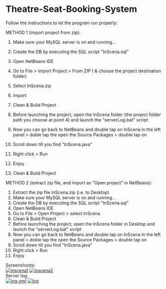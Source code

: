 # Theatre-Seat-Booking-System

Follow the instructions to let the program run properly:

METHOD 1 (import project from zip):
1. Make sure your MySQL server is on and running...
2. Create the DB by executing the SQL script "InScena.sql"
3. Open NetBeans IDE
4. Go to File > Import Project > From ZIP ( & choose the project destination folder)
4. Select InScena.zip 
5. Import
6. Clean & Build Project
7. Before launching the project, open the InScena folder (the project folder path you choose at point 4) and launch the "serverLog.bat" script 
8. Now you can go back to NetBeans and double tap on InScena in the left panel > doble tap the open the Source Packages > double tap on <default package> 
9. Scroll down till you find "InScena.java"
10. Right click > Run
11. Enjoy


5. Clean & Build Project


METHOD 2 (extract zip file, and import as "Open project" in NetBeans):
1. Extract the zip file InScena.zip (i.e. to Desktop)
2. Make sure your MySQL server is on and running...
3. Create the DB by executing the SQL script "InScena.sql"
4. Open NetBeans IDE
2. Go to File > Open Project > select InScena
5. Clean & Build Project
6. Before launching the project, open the InScena folder in Desktop and launch the "serverLog.bat" script 
7. Now you can go back to NetBeans and double tap on InScena in the left panel > doble tap the open the Source Packages > double tap on <default package> 
8. Scroll down till you find "InScena.java"
9. Right click > Run
10. Enjoy



Screenshoots: <br>
<a href="https://ibb.co/B6BRnHL"><img src="https://i.ibb.co/ZgxC2Rd/inscena1.png" alt="inscena1" border="0"></a>
<a href="https://ibb.co/526J8Ld"><img src="https://i.ibb.co/XVbGst9/inscena2.png" alt="inscena2" border="0"></a>
<br>Server log: <br>
<a href="https://ibb.co/h14SP2Q"><img src="https://i.ibb.co/5xSPNsp/log-xml.png" alt="log-xml" border="0"></a>
<a href="https://ibb.co/mq584t2"><img src="https://i.ibb.co/58hFLvS/log.png" alt="log" border="0"></a>
